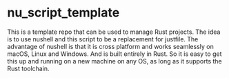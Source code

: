 # nu_script_template

This is a template repo that can be used to manage Rust projects. The idea is to use
nushell and this script to be a replacement for justfile. The advantage of nushell is that
it is cross platform and works seamlessly on macOS, Linux and Windows. And is built
entirely in Rust. So it is easy to get this up and running on a new machine on any OS, as
long as it supports the Rust toolchain.